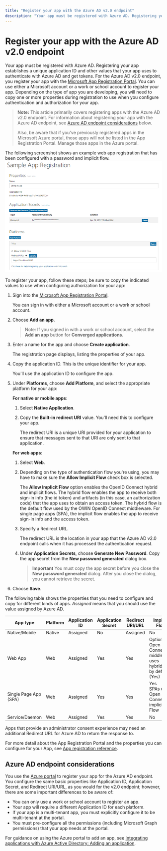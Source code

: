 ```yaml
---
title: "Register your app with the Azure AD v2.0 endpoint"
description: "Your app must be registered with Azure AD. Registering your app establishes a unique application ID and other values that your app uses to authenticate with Azure AD and get tokens. For the Azure AD v2.0 endpoint, you register your app with the Microsoft App Registration Portal. You can use either a Microsoft account or a work or school account to register your app. Depending on the type of app you are developing, you will need to copy one or more properties during registration to use when you configure authentication and authorization for your app. "
---
```


# Register your app with the Azure AD v2.0 endpoint

Your app must be registered with Azure AD. Registering your app establishes a unique application ID and other values that your app uses to authenticate with Azure AD and get tokens. For the Azure AD v2.0 endpoint, you register your app with the [Microsoft App Registration Portal](https://apps.dev.microsoft.com). You can use either a Microsoft account or a work or school account to register your app. Depending on the type of app you are developing, you will need to copy one or more properties during registration to use when you configure authentication and authorization for your app. 


> **Note:** This article primarily covers registering apps with the Azure AD v2.0 endpoint. For information about registering your app with the Azure AD endpoint, see [Azure AD endpoint considerations](#azure-ad-endpoint-considerations) below.
> 
> Also, be aware that if you've previously registered apps in the Microsoft Azure portal, those apps will not be listed in the App Registration Portal. Manage those apps in the Azure portal. 


The following screenshot shows an example web app registration that has been configured with a password and implicit flow. 
![Web app registration with password and implicit grant.](./images/v2-web-registration.png)

To register your app, follow these steps; be sure to copy the indicated values to use when configuring authorization for your app:

1. Sign into the [Microsoft App Registration Portal](https://apps.dev.microsoft.com/).
   
    You can sign in with either a Microsoft account or a work or school account. 

2. Choose **Add an app**.
    > Note: If you signed in with a work or school account, select the **Add an app** button for **Converged applications**. 

3. Enter a name for the app and choose **Create application**.

	The registration page displays, listing the properties of your app.

4. Copy the application ID. This is the unique identifier for your app.

	You'll use the application ID to configure the app.

5. Under **Platforms**, choose **Add Platform**, and select the appropriate platform for your app:
	
	**For native or mobile apps**:

	1. Select **Native Application**.

	2. Copy the **Built-in redirect URI** value. You'll need this to configure your app.

		The redirect URI is a unique URI provided for your application to ensure that messages sent to that URI are only sent to that application. 

	**For web apps**:

	1. Select **Web**.

	2. Depending on the type of authentication flow you're using, you may have to make sure the **Allow Implicit Flow** check box is selected. 
		
		The **Allow Implicit Flow** option enables the OpenID Connect hybrid and implicit flows. The hybrid flow enables the app to receive both sign-in info (the id token) and artifacts (in this case, an authorization code) that the app uses to obtain an access token. The hybrid flow is the default flow used by the OWIN OpenID Connect middleware. For single page apps (SPA), the implicit flow enables the app to receive sign-in info and the access token. 

	3. Specify a Redirect URL.
		
		The redirect URL is the location in your app that the Azure AD v2.0 endpoint calls when it has processed the authentication request.

	4. Under **Application Secrets**, choose **Generate New Password**. Copy the app secret from the **New password generated** dialog box.
		> **Important** You must copy the app secret before you close the **New password generated** dialog. After you close the dialog, you cannot retrieve the secret. 
			
6. Choose **Save**.


The following table shows the properties that you need to configure and copy for different kinds of apps. _Assigned_ means that you should use the value assigned by Azure AD.


| App type | Platform | Application ID | Application Secret | Redirect URI/URL | Implicit Flow 
| --- | --- | --- | --- | --- | --- |
| Native/Mobile | Native | Assigned  | No | Assigned | No |
| Web App | Web | Assigned | Yes | Yes | Optional <br/>Open ID Connect middleware uses hybrid flow by default (Yes) | 
| Single Page App (SPA) | Web | Assigned | Yes | Yes | Yes <br/> SPAs use Open ID Connect implicit Flow |
| Service/Daemon | Web | Assigned | Yes | Yes | No |

Apps that provide an administrator consent experience may need an additional Redirect URL for Azure AD to return the response to.

For more detail about the App Registration Portal and the properties you can configure for your App, see [App registration reference](https://docs.microsoft.com/en-us/azure/active-directory/develop/active-directory-v2-registration-portal).  

## Azure AD endpoint considerations

You use the [Azure portal](https://aka.ms/aadapplist) to register your app for the Azure AD endpoint. You configure the same basic properties like Application ID, Application Secret, and Redirect URI/URL, as you would for the v2.0 endpoint; however, there are some important differences to be aware of: 

- You can only use a work or school account to register an app.
- Your app will require a different Application ID for each platform.
- If your app is a multi-tenant app, you must explicitly configure it to be multi-tenant at the portal.
- You must pre-configure all the permissions (including Microsoft Graph permissions) that your app needs at the portal. 

For guidance on using the Azure portal to add an app, see [Integrating applications with Azure Active Directory: Adding an application](https://docs.microsoft.com/azure/active-directory/develop/active-directory-integrating-applications#adding-an-application).
